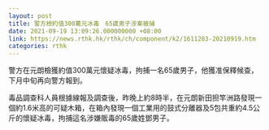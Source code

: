 ```yaml
---
layout: post
title: 警方檢約值300萬元冰毒　65歲男子涉案被捕
date: 2021-09-19 13:09:26.000000000 +08:00
link: https://news.rthk.hk/rthk/ch/component/k2/1611283-20210919.htm
categories: rthk
---
```


警方在元朗檢獲約值300萬元懷疑冰毒，拘捕一名65歲男子，他獲准保釋候查，下月中旬再向警方報到。

毒品調查科人員根據線報及調查後，昨晚上約8時半，在元朗新田担竿洲路發現一個約1.6米高的可疑木箱，在箱內發現一個工業用的鼓式分離器及5包共重約4.5公斤的懷疑冰毒，拘捕這名涉嫌販毒的65歲姓鄧男子。
